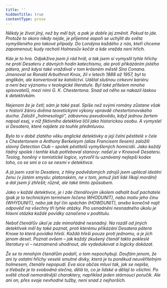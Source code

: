 ```yaml
---
title: ''
hiddenTitle: true
contentType: prose
---
```


<section>

_Někdy je život jiný, než by měl být, a pak je dobře jej změnit. Pokud to jde. Protože to skoro nikdy nejde, je příjemné aspoň se uchýlit do světa vymyšleného pro takové případy. Do Londýna každého z nás, kteří chceme zapomenout; kudy rachotí Holmesův kočár a kde vražda není hřích._

_Kde je to hra. Odjakživa jsem ji rád hrál, a tak jsem si vymyslil tyhle hříchy ne proti Desateru z dávných hodin katechismu, ale proti přikázáním jistého pátera, jenž kdysi také vraždíval v tom krásném městě Sira Conana. Jmenoval se Ronald Arbuthnot Knox, žil v letech 1888 až 1957, byl to anglikán, ale konvertoval ke katolictví. Udělal slušnou církevní kariéru a není bez významu v teologické literatuře. Byl také přítelem mnoha spisovatelů, mezi nimi G. K. Chestertona. Snad od něho se nakazil láskou k detektivkám._

_Nejenom že je četl; sám je také psal. Spíše než svými romány zůstane však v historii žánru dvěma teoretickými výkony vpravdě chestertonovského ducha. Založil „holmesologii“, zábavnou pseudovědu, když jednou žertem napsal esej, v níž fiktivního detektiva líčil jako historickou osobu. A vymyslel si Desatero, které najdete za touhle předmluvou._

_Bylo to v době zlatého věku anglické detektivky a její čelní pěstitelé v čele s Chestertonem a Anthony Berkeleym (alias Francisem Ilesem) založili slavný Detection Club – spolek pěstitelů vymyšlených homicidií. Jako každý řádný spolek i tenhle klub potřeboval stanovy: našel je v Knoxově Desateru. Teolog, honěný v tomistické logice, vytvořil tu uznávaný nejlepší kodex toho, co se smí a co se nesmí v detektivce._

_A já jsem vzal to Desatero, z hlíny podvědomých zdrojů jsem uplácal ideální ženu (v jistém smyslu: platonském, ne v tom, jemuž jistí lidé říkají morální) a dal jsem jí zhřešit; různě, ale také tímto způsobem._

_Jako v každé detektivce, je i zde čtenářovým úkolem odhalit buď pachatele (pak je to technickým termínem řečeno WHODUNIT), nebo motiv jeho činu (WHYDUNIT), nebo jak byl čin spáchán (HOWDUNIT), anebo konečně najít odpověď na všechny tři tyhle otázky. Pro usnadnění nesnadného úkolu je hlavní otázka každé povídky označena v podtitulu._

_Neboť čtenářův úkol je zde mimořádně nesnadný. Na rozdíl od jiných detektivek měl by také poznat, proti kterému přikázání Desatera pátera Knoxe ta která povídka hřeší. Každá hřeší pouze proti jednomu, a je jich jenom deset. Poznat ovšem – jak každý zkušený čtenář takto pokleslé literatury ví – neznamená uhodnout, ale vydedukovat a logicky dokázat._

_Že se to mnohým čtenářům podaří, o tom nepochybuji. Doufám jenom, že ani ty ostatní hříchy veselé smutné dívky, která je tu poněkud neuvěřitelným holmesem, čtenáře nepopudí. Eva sice občas mluví tak, jak se nepíše, a třebaže je to svobodná slečna, dělá to, co je lidské a dělají to všichni. Po světě chodí nemorálnější charaktery, například jeden stárnoucí poručík. Ale ani on, přes svoje nevhodné tužby, není snad z nejhorších._

</section>
